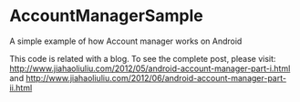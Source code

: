 AccountManagerSample
====================

A simple example of how Account manager works on Android

This code is related with a blog. To see the complete post, please
visit:
http://www.jiahaoliuliu.com/2012/05/android-account-manager-part-i.html
and
http://www.jiahaoliuliu.com/2012/06/android-account-manager-part-ii.html
